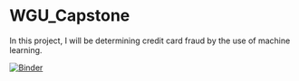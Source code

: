 # WGU_Capstone
In this project, I will be determining credit card fraud by the use of machine learning.

[![Binder](https://mybinder.org/badge_logo.svg)](https://mybinder.org/v2/gh/Puhak0324/WGU_Capstone/main?labpath=https%3A%2F%2Fgithub.com%2FPuhak0324%2FWGU_Capstone)
